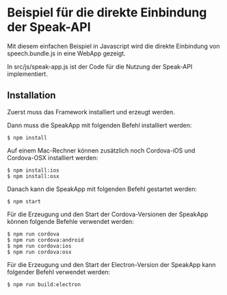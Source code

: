 # Beispiel für die direkte Einbindung der Speak-API

Mit diesem einfachen Beispiel in Javascript wird die direkte Einbindung von speech.bundle.js in eine WebApp gezeigt.

In src/js/speak-app.js ist der Code für die Nutzung der Speak-API implementiert.

## Installation

Zuerst muss das Framework installiert und erzeugt werden.

Dann muss die SpeakApp mit folgenden Befehl installiert werden:

    $ npm install

Auf einem Mac-Rechner können zusätzlich noch Cordova-iOS und Cordova-OSX installiert werden:

    $ npm install:ios
    $ npm install:osx

Danach kann die SpeakApp mit folgenden Befehl gestartet werden:

    $ npm start

Für die Erzeugung und den Start der Cordova-Versionen der SpeakApp können folgende Befehle verwendet werden:

    $ npm run cordova
    $ npm run cordova:android
    $ npm run cordova:ios
    $ npm run cordova:osx

Für die Erzeugung und den Start der Electron-Version der SpeakApp kann folgender Befehl verwendet werden:

    $ npm run build:electron
